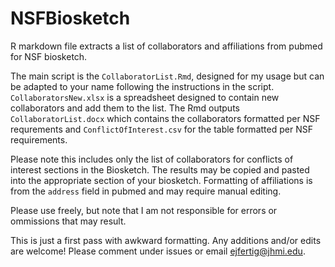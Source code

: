 # NSFBiosketch

R markdown file extracts a list of collaborators and affiliations from pubmed for NSF biosketch. 

The main script is the `CollaboratorList.Rmd`, designed for my usage but can be adapted to your name following the instructions in the script. `CollaboratorsNew.xlsx` is a spreadsheet designed to contain new collaborators and add them to the list. The Rmd outputs `CollaboratorList.docx` which contains the collaborators formatted per NSF requrements and `ConflictOfInterest.csv` for the table formatted per NSF requirements.

Please note this includes only the list of collaborators for conflicts of interest sections in the Biosketch. The results may be copied and pasted into the appropriate section of your biosketch. Formatting of affiliations is from the `address` field in pubmed and may require manual editing.

Please use freely, but note that I am not responsible for errors or ommissions that may result.

This is just a first pass with awkward formatting. Any additions and/or edits are welcome! Please comment under issues or email ejfertig@jhmi.edu.
